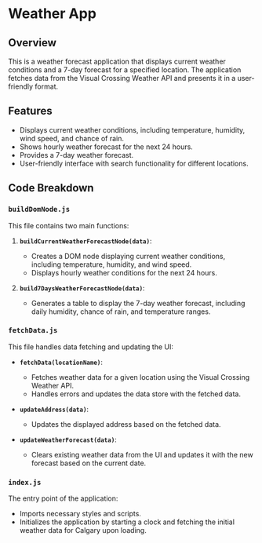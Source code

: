 # Weather App

## Overview

This is a weather forecast application that displays current weather conditions and a 7-day forecast for a specified location. The application fetches data from the Visual Crossing Weather API and presents it in a user-friendly format.

## Features

- Displays current weather conditions, including temperature, humidity, wind speed, and chance of rain.
- Shows hourly weather forecast for the next 24 hours.
- Provides a 7-day weather forecast.
- User-friendly interface with search functionality for different locations.

## Code Breakdown

### `buildDomNode.js`

This file contains two main functions:

1. **`buildCurrentWeatherForecastNode(data)`**:
   - Creates a DOM node displaying current weather conditions, including temperature, humidity, and wind speed.
   - Displays hourly weather conditions for the next 24 hours.

2. **`build7DaysWeatherForecastNode(data)`**:
   - Generates a table to display the 7-day weather forecast, including daily humidity, chance of rain, and temperature ranges.

### `fetchData.js`

This file handles data fetching and updating the UI:

- **`fetchData(locationName)`**:
  - Fetches weather data for a given location using the Visual Crossing Weather API.
  - Handles errors and updates the data store with the fetched data.

- **`updateAddress(data)`**:
  - Updates the displayed address based on the fetched data.

- **`updateWeatherForecast(data)`**:
  - Clears existing weather data from the UI and updates it with the new forecast based on the current date.
### `index.js`

The entry point of the application:

- Imports necessary styles and scripts.
- Initializes the application by starting a clock and fetching the initial weather data for Calgary upon loading.
